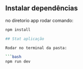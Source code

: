 ## Instalar dependências

no diretorio app rodar comando:

```bash
npm install

## Stat aplicação

Rodar no terminal da pasta:

```bash
npm run dev
